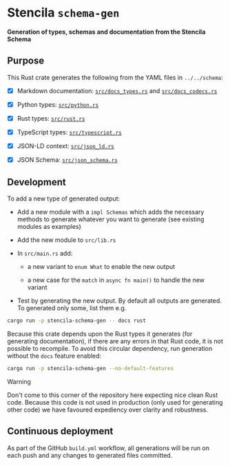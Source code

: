 # Stencila `schema-gen`

**Generation of types, schemas and documentation from the Stencila Schema**

## Purpose

This Rust crate generates the following from the YAML files in `../../schema`:

  - [x] Markdown documentation: [`src/docs_types.rs`](src/docs_types.rs) and [`src/docs_codecs.rs`](src/docs_codecs.rs)

  - [x] Python types: [`src/python.rs`](src/python.rs)

  - [x] Rust types: [`src/rust.rs`](src/rust.rs)

  - [x] TypeScript types: [`src/typescript.rs`](src/typescript.rs)

  - [x] JSON-LD context: [`src/json_ld.rs`](src/json_ld.rs)

  - [x] JSON Schema: [`src/json_schema.rs`](src/json_schema.rs)

## Development

To add a new type of generated output:

- Add a new module with a `impl Schemas` which adds the necessary methods to generate whatever you want to generate (see existing modules as examples)

- Add the new module to `src/lib.rs`

- In `src/main.rs` add:

  - a new variant to `enum What` to enable the new output

  - a new case for the `match` in `async fn main()` to handle the new variant

- Test by generating the new output. By default all outputs are generated. To generated only some, list them e.g.

```sh
cargo run -p stencila-schema-gen -- docs rust
```

Because this crate depends upon the Rust types it generates (for generating documentation), if there are any errors in that Rust code, it is not possible to recompile. To avoid this circular dependency, run generation without the `docs` feature enabled:

```sh
cargo run -p stencila-schema-gen --no-default-features
```

> [!WARNING]
> Don't come to this corner of the repository here expecting nice clean Rust code. Because this code is not used in production (only used for generating other code) we have favoured expediency over clarity and robustness.

## Continuous deployment

As part of the GitHub `build.yml` workflow, all generations will be run on each push and any changes to generated files committed.
